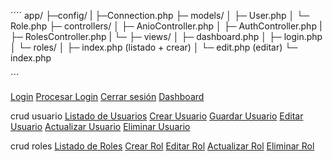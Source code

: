 ´´´´
app/
 ├─config/
 |   ├─Connection.php
 ├─ models/
 │   ├─ User.php
 │   └─ Role.php
 ├─ controllers/
 │   ├─ AnioController.php
 │   ├─ AuthController.php
 |   ├─ RolesController.php
 |   └─
 ├─ views/
 │   ├─ dashboard.php
 │   ├─ login.php
 │   └─ roles/
 │       ├─ index.php   (listado + crear)
 │       └─ edit.php    (editar)
 └─ index.php

´´´



<a href="index.php?action=login">Login</a>
<a href="index.php?action=doLogin">Procesar Login</a> <!-- normalmente es un <form action="index.php?action=doLogin" method="POST"> -->
<a href="index.php?action=logout">Cerrar sesión</a>
<a href="index.php?action=dashboard">Dashboard</a>



crud usuario
<a href="index.php?action=users">Listado de Usuarios</a>
<a href="index.php?action=user_create">Crear Usuario</a>
<a href="index.php?action=user_store">Guardar Usuario</a> <!-- normalmente va en un <form action="index.php?action=user_store" method="POST"> -->
<a href="index.php?action=user_edit&id=1">Editar Usuario</a> <!-- cambia el id -->
<a href="index.php?action=user_update&id=1">Actualizar Usuario</a> <!-- también suele ser <form ...> -->
<a href="index.php?action=user_delete&id=1">Eliminar Usuario</a>


crud roles
<a href="index.php?action=roles">Listado de Roles</a>
<a href="index.php?action=createRole">Crear Rol</a>
<a href="index.php?action=editRole&id=1">Editar Rol</a>
<a href="index.php?action=updateRole&id=1">Actualizar Rol</a> <!-- en un <form> -->
<a href="index.php?action=deleteRole&id=1">Eliminar Rol</a>